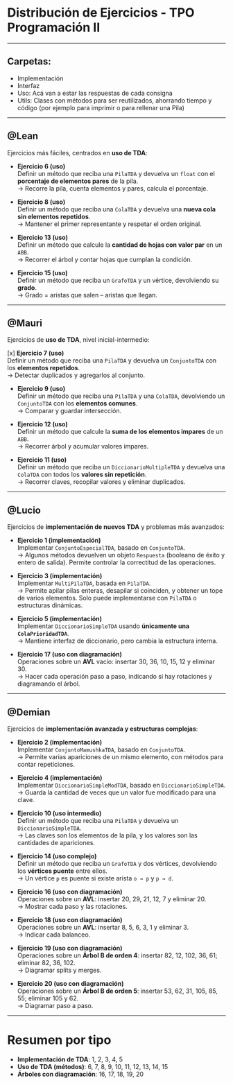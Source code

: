 # Distribución de Ejercicios - TPO Programación II

---
## Carpetas: 
- Implementación
- Interfaz
- Uso: Acá van a estar las respuestas de cada consigna
- Utils: Clases con métodos para ser reutilizados, ahorrando tiempo y código (por ejemplo para imprimir o para rellenar una Pila) 
--- 

## @Lean
Ejercicios más fáciles, centrados en **uso de TDA**:

- **Ejercicio 6 (uso)**  
  Definir un método que reciba una `PilaTDA` y devuelva un `float` con el **porcentaje de elementos pares** de la pila.  
  → Recorre la pila, cuenta elementos y pares, calcula el porcentaje.

- **Ejercicio 8 (uso)**  
  Definir un método que reciba una `ColaTDA` y devuelva una **nueva cola sin elementos repetidos**.  
  → Mantener el primer representante y respetar el orden original.

- **Ejercicio 13 (uso)**  
  Definir un método que calcule la **cantidad de hojas con valor par** en un `ABB`.  
  → Recorrer el árbol y contar hojas que cumplan la condición.

- **Ejercicio 15 (uso)**  
  Definir un método que reciba un `GrafoTDA` y un vértice, devolviendo su **grado**.  
  → Grado = aristas que salen – aristas que llegan.

---

## @Mauri
Ejercicios de **uso de TDA**, nivel inicial-intermedio:

[x] **Ejercicio 7 (uso)**  
  Definir un método que reciba una `PilaTDA` y devuelva un `ConjuntoTDA` con los **elementos repetidos**.  
  → Detectar duplicados y agregarlos al conjunto.

- **Ejercicio 9 (uso)**  
  Definir un método que reciba una `PilaTDA` y una `ColaTDA`, devolviendo un `ConjuntoTDA` con los **elementos comunes**.  
  → Comparar y guardar intersección.

- **Ejercicio 12 (uso)**  
  Definir un método que calcule la **suma de los elementos impares** de un `ABB`.  
  → Recorrer árbol y acumular valores impares.

- **Ejercicio 11 (uso)**  
  Definir un método que reciba un `DiccionarioMultipleTDA` y devuelva una `ColaTDA` con todos los **valores sin repetición**.  
  → Recorrer claves, recopilar valores y eliminar duplicados.

---

## @Lucio
Ejercicios de **implementación de nuevos TDA** y problemas más avanzados:

- **Ejercicio 1 (implementación)**  
  Implementar `ConjuntoEspecialTDA`, basado en `ConjuntoTDA`.  
  → Algunos métodos devuelven un objeto `Respuesta` (booleano de éxito y entero de salida). Permite controlar la correctitud de las operaciones.

- **Ejercicio 3 (implementación)**  
  Implementar `MultiPilaTDA`, basada en `PilaTDA`.  
  → Permite apilar pilas enteras, desapilar si coinciden, y obtener un tope de varios elementos. Solo puede implementarse con `PilaTDA` o estructuras dinámicas.

- **Ejercicio 5 (implementación)**  
  Implementar `DiccionarioSimpleTDA` usando **únicamente una `ColaPrioridadTDA`**.  
  → Mantiene interfaz de diccionario, pero cambia la estructura interna.

- **Ejercicio 17 (uso con diagramación)**  
  Operaciones sobre un **AVL** vacío: insertar 30, 36, 10, 15, 12 y eliminar 30.  
  → Hacer cada operación paso a paso, indicando si hay rotaciones y diagramando el árbol.

---

## @Demian
Ejercicios de **implementación avanzada y estructuras complejas**:

- **Ejercicio 2 (implementación)**  
  Implementar `ConjuntoMamushkaTDA`, basado en `ConjuntoTDA`.  
  → Permite varias apariciones de un mismo elemento, con métodos para contar repeticiones.

- **Ejercicio 4 (implementación)**  
  Implementar `DiccionarioSimpleModTDA`, basado en `DiccionarioSimpleTDA`.  
  → Guarda la cantidad de veces que un valor fue modificado para una clave.

- **Ejercicio 10 (uso intermedio)**  
  Definir un método que reciba una `PilaTDA` y devuelva un `DiccionarioSimpleTDA`.  
  → Las claves son los elementos de la pila, y los valores son las cantidades de apariciones.

- **Ejercicio 14 (uso complejo)**  
  Definir un método que reciba un `GrafoTDA` y dos vértices, devolviendo los **vértices puente** entre ellos.  
  → Un vértice `p` es puente si existe arista `o → p` y `p → d`.

- **Ejercicio 16 (uso con diagramación)**  
  Operaciones sobre un **AVL**: insertar 20, 29, 21, 12, 7 y eliminar 20.  
  → Mostrar cada paso y las rotaciones.

- **Ejercicio 18 (uso con diagramación)**  
  Operaciones sobre un **AVL**: insertar 8, 5, 6, 3, 1 y eliminar 3.  
  → Indicar cada balanceo.

- **Ejercicio 19 (uso con diagramación)**  
  Operaciones sobre un **Árbol B de orden 4**: insertar 82, 12, 102, 36, 61; eliminar 82, 36, 102.  
  → Diagramar splits y merges.

- **Ejercicio 20 (uso con diagramación)**  
  Operaciones sobre un **Árbol B de orden 5**: insertar 53, 62, 31, 105, 85, 55; eliminar 105 y 62.  
  → Diagramar paso a paso.

---

# Resumen por tipo

- **Implementación de TDA**: 1, 2, 3, 4, 5  
- **Uso de TDA (métodos)**: 6, 7, 8, 9, 10, 11, 12, 13, 14, 15  
- **Árboles con diagramación**: 16, 17, 18, 19, 20
